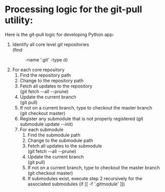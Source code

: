 # Processing logic for the git-pull utility:


Here is the git-pull logic for developing Python app:

1. Identify all core level git repositories  
		(find <dir> -name '.git' -type d)
1. For each core repository
   1. Find the repository path
   1. Change to the repository path
   1. Fetch all updates to the repository  
		(git fetch --all --prune)
   1. Update the current branch  
		(git pull)
   1. If not on a current branch, type to checkout the master branch  
		(git checkout master)
   1. Register any submodule that is not properly registered
		(git submodule update --init)
   1. For each submodule
      1. Find the submodule path
      1. Change to the submodule path
      1. Fetch all updates to the submodule  
			(git fetch --all --prune)
      1. Update the current branch  
 			(git pull)
      1. If not on a current branch, type to checkout the master branch  
			(git checkout master)
      1. If submodules exist, execute step 2 recursively for the associated submodules
			(if [[ -f '.gitmodule' ]])
